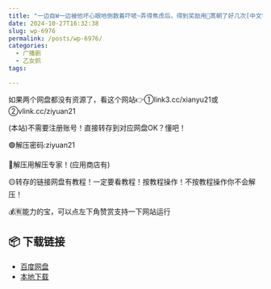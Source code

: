 ```yaml
---
title: "一边自W一边被他坏心眼地倒数着吓唬~弄得焦虑后，得到奖励用🍖蒿朝了好几次[中文字幕][Kirinyan]"
date: 2024-10-27T16:32:38
slug: wp-6976
permalink: /posts/wp-6976/
categories:
  - 广播剧
  - 乙女抓
tags:

---
```


如果两个网盘都没有资源了，看这个网站👉①link3.cc/xianyu21或②vlink.cc/ziyuan21

(本站)不需要注册账号！直接转存到对应网盘OK？懂吧！

🟢解压密码:ziyuan21

🔵解压用解压专家！(应用商店有)

🟡转存的链接网盘有教程！一定要看教程！按教程操作！不按教程操作你不会解压！

💰🈶能力的宝，可以点左下角赞赏支持一下网站运行

## 📦 下载链接
- [百度网盘](https://blziyuan21.com/pay-download/6976?key=887128089b&down_id=0)
- [本地下载](https://blziyuan21.com/pay-download/6976?key=887128089b&down_id=1)

